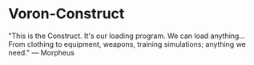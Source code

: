 # Voron-Construct
"This is the Construct. It's our loading program. We can load anything... From clothing to equipment, weapons, training simulations; anything we need." ― Morpheus
